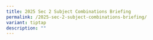 ```yaml
---
title: 2025 Sec 2 Subject Combinations Briefing
permalink: /2025-sec-2-subject-combinations-briefing/
variant: tiptap
description: ""
---
```

